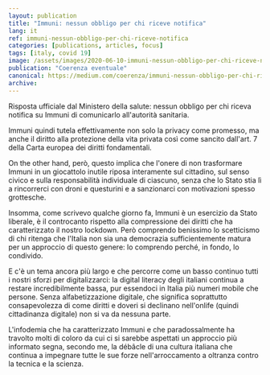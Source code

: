 ```yaml
---
layout: publication
title: "Immuni: nessun obbligo per chi riceve notifica"
lang: it
ref: immuni-nessun-obbligo-per-chi-riceve-notifica
categories: [publications, articles, focus]
tags: [italy, covid 19]
image: /assets/images/2020-06-10-immuni-nessun-obbligo-per-chi-riceve-notifica.jpg
publication: "Coerenza eventuale"
canonical: https://medium.com/coerenza/immuni-nessun-obbligo-per-chi-riceve-notifica-5d3f05bc0aa3
archive:
---
```


Risposta ufficiale dal Ministero della salute: nessun obbligo per chi riceva notifica su Immuni di comunicarlo all'autorità sanitaria.

Immuni quindi tutela effettivamente non solo la privacy come promesso, ma anche il diritto alla protezione della vita privata così come sancito dall'art. 7 della Carta europea dei diritti fondamentali.

On the other hand, però, questo implica che l'onere di non trasformare Immuni in un giocattolo inutile riposa interamente sul cittadino, sul senso civico e sulla responsabilità individuale di ciascuno, senza che lo Stato stia lì a rincorrerci con droni e questurini e a sanzionarci con motivazioni spesso grottesche.

Insomma, come scrivevo qualche giorno fa, Immuni è un esercizio da Stato liberale, è il controcanto rispetto alla compressione dei diritti che ha caratterizzato il nostro lockdown. Però comprendo benissimo lo scetticismo di chi ritenga che l'Italia non sia una democrazia sufficientemente matura per un approccio di questo genere: lo comprendo perché, in fondo, lo condivido.

E c'è un tema ancora più largo e che percorre come un basso continuo tutti i nostri sforzi per digitalizzarci: la digital literacy degli italiani continua a restare incredibilmente bassa, pur essendoci in Italia più numeri mobile che persone. Senza alfabetizzazione digitale, che significa soprattutto consapevolezza di come diritti e doveri si declinano nell'onlife (quindi cittadinanza digitale) non si va da nessuna parte.

L'infodemia che ha caratterizzato Immuni e che paradossalmente ha travolto molti di coloro da cui ci si sarebbe aspettati un approccio più informato segna, secondo me, la débâcle di una cultura italiana che continua a impegnare tutte le sue forze nell'arroccamento a oltranza contro la tecnica e la scienza.
